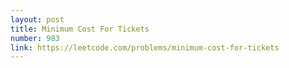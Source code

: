 ```yaml
---
layout: post
title: Minimum Cost For Tickets
number: 983
link: https://leetcode.com/problems/minimum-cost-for-tickets
---
```

